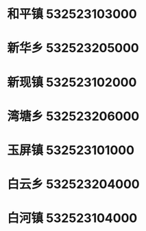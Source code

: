 # 和平镇 532523103000
# 新华乡 532523205000
# 新现镇 532523102000
# 湾塘乡 532523206000
# 玉屏镇 532523101000
# 白云乡 532523204000
# 白河镇 532523104000

